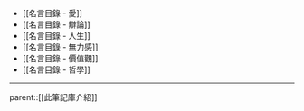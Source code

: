 - [[名言目錄 - 愛]]
- [[名言目錄 - 辯論]]
- [[名言目錄 - 人生]]
- [[名言目錄 - 無力感]]
- [[名言目錄 - 價值觀]]
- [[名言目錄 - 哲學]]
- - -
parent::[[此筆記庫介紹]]
